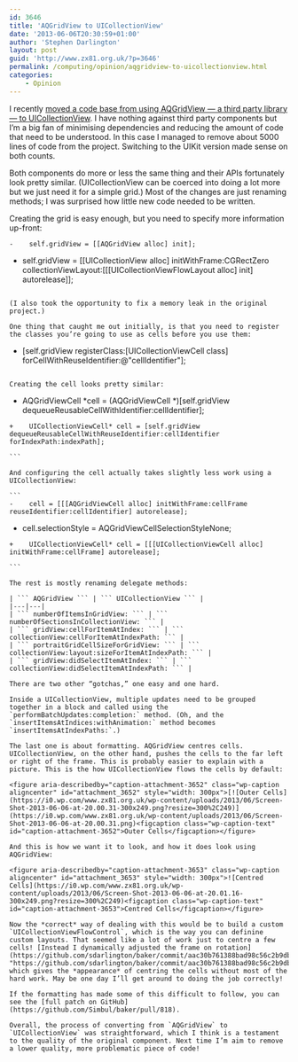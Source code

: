 ```yaml
---
id: 3646
title: 'AQGridView to UICollectionView'
date: '2013-06-06T20:30:59+01:00'
author: 'Stephen Darlington'
layout: post
guid: 'http://www.zx81.org.uk/?p=3646'
permalink: /computing/opinion/aqgridview-to-uicollectionview.html
categories:
    - Opinion
---
```


I recently [moved a code base from using AQGridView — a third party library — to UICollectionView](https://github.com/sdarlington/baker/commit/1becbac8dd81532140ac8fe1d74f52e19c0558d7 "https://github.com/sdarlington/baker/commit/1becbac8dd81532140ac8fe1d74f52e19c0558d7"). I have nothing against third party components but I’m a big fan of minimising dependencies and reducing the amount of code that need to be understood. In this case I managed to remove about 5000 lines of code from the project. Switching to the UIKit version made sense on both counts.

Both components do more or less the same thing and their APIs fortunately look pretty similar. (UICollectionView can be coerced into doing a lot more but we just need it for a simple grid.) Most of the changes are just renaming methods; I was surprised how little new code needed to be written.

Creating the grid is easy enough, but you need to specify more information up-front:

```
-    self.gridView = [[AQGridView alloc] init];

``````
+    self.gridView = [[UICollectionView alloc] initWithFrame:CGRectZero collectionViewLayout:[[[UICollectionViewFlowLayout alloc] init] autorelease]];

```

(I also took the opportunity to fix a memory leak in the original project.)

One thing that caught me out initially, is that you need to register the classes you’re going to use as cells before you use them:

```
+    [self.gridView registerClass:[UICollectionViewCell class] forCellWithReuseIdentifier:@"cellIdentifier"];

```

Creating the cell looks pretty similar:

```
-    AQGridViewCell *cell = (AQGridViewCell *)[self.gridView dequeueReusableCellWithIdentifier:cellIdentifier];

``````
+    UICollectionViewCell* cell = [self.gridView dequeueReusableCellWithReuseIdentifier:cellIdentifier forIndexPath:indexPath];

```

And configuring the cell actually takes slightly less work using a UICollectionView:

```
-    cell = [[[AQGridViewCell alloc] initWithFrame:cellFrame reuseIdentifier:cellIdentifier] autorelease];

``````
-    cell.selectionStyle = AQGridViewCellSelectionStyleNone;

``````
+    UICollectionViewCell* cell = [[[UICollectionViewCell alloc] initWithFrame:cellFrame] autorelease];

```

The rest is mostly renaming delegate methods:

| ``` AQGridView ``` | ``` UICollectionView ``` |
|---|---|
| ``` numberOfItemsInGridView: ``` | ``` numberOfSectionsInCollectionView: ``` |
| ``` gridView:cellForItemAtIndex: ``` | ``` collectionView:cellForItemAtIndexPath: ``` |
| ``` portraitGridCellSizeForGridView: ``` | ``` collectionView:layout:sizeForItemAtIndexPath: ``` |
| ``` gridView:didSelectItemAtIndex: ``` | ``` collectionView:didSelectItemAtIndexPath: ``` |

There are two other “gotchas,” one easy and one hard.

Inside a UICollectionView, multiple updates need to be grouped together in a block and called using the `performBatchUpdates:completion:` method. (Oh, and the `insertItemsAtIndices:withAnimation:` method becomes `insertItemsAtIndexPaths:`.)

The last one is about formatting. AQGridView centres cells. UICollectionView, on the other hand, pushes the cells to the far left or right of the frame. This is probably easier to explain with a picture. This is the how UICollectionView flows the cells by default:

<figure aria-describedby="caption-attachment-3652" class="wp-caption aligncenter" id="attachment_3652" style="width: 300px">[![Outer Cells](https://i0.wp.com/www.zx81.org.uk/wp-content/uploads/2013/06/Screen-Shot-2013-06-06-at-20.00.31-300x249.png?resize=300%2C249)](https://i0.wp.com/www.zx81.org.uk/wp-content/uploads/2013/06/Screen-Shot-2013-06-06-at-20.00.31.png)<figcaption class="wp-caption-text" id="caption-attachment-3652">Outer Cells</figcaption></figure>

And this is how we want it to look, and how it does look using AQGridView:

<figure aria-describedby="caption-attachment-3653" class="wp-caption aligncenter" id="attachment_3653" style="width: 300px">![Centred Cells](https://i0.wp.com/www.zx81.org.uk/wp-content/uploads/2013/06/Screen-Shot-2013-06-06-at-20.01.16-300x249.png?resize=300%2C249)<figcaption class="wp-caption-text" id="caption-attachment-3653">Centred Cells</figcaption></figure>

Now the *correct* way of dealing with this would be to build a custom `UICollectionViewFlowControl`, which is the way you can definine custom layouts. That seemed like a lot of work just to centre a few cells! [Instead I dynamically adjusted the frame on rotation](https://github.com/sdarlington/baker/commit/aac30b761388bad98c56c2b9db7f5c56ab5b5db6 "https://github.com/sdarlington/baker/commit/aac30b761388bad98c56c2b9db7f5c56ab5b5db6") which gives the *appearance* of centring the cells without most of the hard work. May be one day I’ll get around to doing the job correctly!

If the formatting has made some of this difficult to follow, you can see the [full patch on GitHub](https://github.com/Simbul/baker/pull/818).

Overall, the process of converting from `AQGridView` to `UICollectionView` was straightforward, which I think is a testament to the quality of the original component. Next time I’m aim to remove a lower quality, more problematic piece of code!